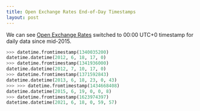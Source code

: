 ```yaml
---
title: Open Exchange Rates End-of-Day Timestamps
layout: post
---
```


We can see [Open Exchange Rates](https://openexchangerates.org) switched to 00:00 UTC+0 timestamp for daily data since mid-2015.

```python
>>> datetime.fromtimestamp(1340035200)
datetime.datetime(2012, 6, 18, 17, 0)
>>> datetime.fromtimestamp(1341936000)
datetime.datetime(2012, 7, 10, 17, 0)
>>> datetime.fromtimestamp(1371592843)
datetime.datetime(2013, 6, 18, 23, 0, 43)
>>> >>> datetime.fromtimestamp(1434668408)
datetime.datetime(2015, 6, 19, 0, 0, 8)
>>> datetime.fromtimestamp(1623974397)
datetime.datetime(2021, 6, 18, 0, 59, 57)
```
